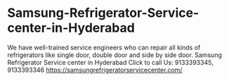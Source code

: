 # Samsung-Refrigerator-Service-center-in-Hyderabad
We have well-trained service engineers who can repair all kinds of refrigerators like single door, double door and side by side door. Samsung Refrigerator Service center in Hyderabad Click to call Us: 9133393345, 9133393346 https://samsungrefrigeratorservicecenter.com/
